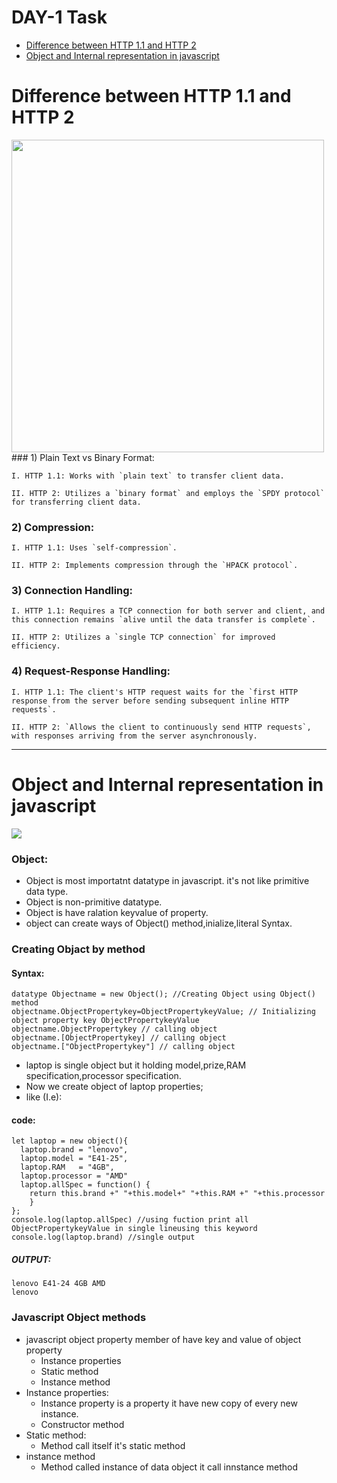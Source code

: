 # DAY-1 Task
 - [Difference between HTTP 1.1 and HTTP 2](#Difference-between-HTTP-1.1-and-HTTP-2-)
 - [Object and Internal representation in javascript](#Object-and-Internal-representation-in-javascript)
# Difference between HTTP 1.1 and HTTP 2
<img src="https://media.licdn.com/dms/image/C5612AQEj04Vipr3Plg/article-cover_image-shrink_720_1280/0/1639909982356?e=2147483647&v=beta&t=Re-KqiK8icaKhsEuNosquEtC24M5ATMdplgQAFY3WIY" height ="500px"/>
### 1) Plain Text vs Binary Format:

    I. HTTP 1.1: Works with `plain text` to transfer client data.

    II. HTTP 2: Utilizes a `binary format` and employs the `SPDY protocol` for transferring client data.

### 2) Compression:

    I. HTTP 1.1: Uses `self-compression`.

    II. HTTP 2: Implements compression through the `HPACK protocol`.

### 3) Connection Handling:

    I. HTTP 1.1: Requires a TCP connection for both server and client, and this connection remains `alive until the data transfer is complete`.

    II. HTTP 2: Utilizes a `single TCP connection` for improved efficiency.

### 4) Request-Response Handling:

    I. HTTP 1.1: The client's HTTP request waits for the `first HTTP response from the server before sending subsequent inline HTTP requests`.

    II. HTTP 2: `Allows the client to continuously send HTTP requests`, with responses arriving from the server asynchronously.

---
# Object and Internal representation in javascript
<img src="https://v8.dev/_img/fast-properties/jsobject.png" >

### Object:
- Object is most importatnt datatype in javascript. it's not like primitive data type.
- Object is non-primitive datatype.
- Object is have ralation keyvalue of property.
- object can create ways of Object() method,inialize,literal Syntax.


### Creating Objact by method

#### Syntax:
```
datatype Objectname = new Object(); //Creating Object using Object() method
objectname.ObjectPropertykey=ObjectPropertykeyValue; // Initializing object property key ObjectPropertykeyValue
objectname.ObjectPropertykey // calling object 
objectname.[ObjectPropertykey] // calling object 
objectname.["ObjectPropertykey"] // calling object
```

- laptop is single object but it holding model,prize,RAM specification,processor specification.
- Now we create object of laptop properties;
- like (I.e):
#### **code:**
```
let laptop = new object(){
  laptop.brand = "lenovo",
  laptop.model = "E41-25",
  laptop.RAM   = "4GB",
  laptop.processor = "AMD"
  laptop.allSpec = function() {
    return this.brand +" "+this.model+" "+this.RAM +" "+this.processor
    }
};
console.log(laptop.allSpec) //using fuction print all ObjectPropertykeyValue in single lineusing this keyword
console.log(laptop.brand) //single output
```

##### OUTPUT:
```
lenovo E41-24 4GB AMD
lenovo
```

### Javascript Object methods
+ javascript object property member of have key and value of object property
  - Instance properties
  - Static method
  - Instance method
+ Instance properties:
  - Instance property is a property it have new copy of every new instance.
  - Constructor method
+ Static method:
   - Method call itself it's static method
+ instance method 
   - Method called instance  of data object it call innstance method
